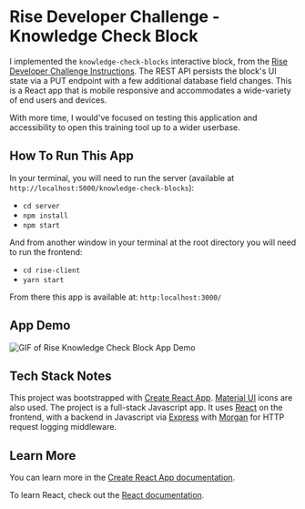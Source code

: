 # Rise Developer Challenge - Knowledge Check Block

I implemented the `knowledge-check-blocks` interactive block, from the [Rise Developer Challenge Instructions](https://rise.articulate.com/share/QNNxptM9l1O6nA-l3BNQdOO-_6dW8prV#/lessons/KZGlDaGM6YMeXrEUB3N3E2oWvx72stEt). The REST API persists the block's UI state via a PUT endpoint with a few additional database field changes. This is a React app that is mobile responsive and accommodates a wide-variety of end users and devices.

With more time, I would've focused on testing this application and accessibility to open this training tool up to a wider userbase.

## How To Run This App

In your terminal, you will need to run the server (available at `http://localhost:5000/knowledge-check-blocks`):

- `cd server`
- `npm install`
- `npm start`

And from another window in your terminal at the root directory you will need to run the frontend:

- `cd rise-client`
- `yarn start`

From there this app is available at: `http:localhost:3000/`

## App Demo

![GIF of Rise Knowledge Check Block App Demo](rise-knowledge-check-block-app.gif)

## Tech Stack Notes

This project was bootstrapped with [Create React App](https://github.com/facebook/create-react-app). [Material UI](https://material-ui.com/components/material-icons/) icons are also used. The project is a full-stack Javascript app. It uses [React](https://github.com/facebook/react) on the frontend, with a backend in Javascript via [Express](https://github.com/expressjs/express) with [Morgan](https://github.com/expressjs/morgan) for HTTP request logging middleware.

## Learn More

You can learn more in the [Create React App documentation](https://facebook.github.io/create-react-app/docs/getting-started).

To learn React, check out the [React documentation](https://reactjs.org/).
